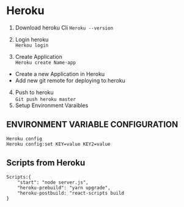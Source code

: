# Heroku
1. Download heroku Cli
``Heroku --version`` <br>

2. Login heroku <br>
``Herkou login``<br>
3. Create Application<br>
``Heroku create Name-app`` <br>
* Create a new Application in Heroku
* Add new git remote for deploying to heroku
4. Push to heroku<br>
``Git push heroku master``<br>
5. Setup Environment Varaibles
## ENVIRONMENT VARIABLE CONFIGURATION
``Heroku config`` <br>
``Heroku config:set KEY=value KEY2=value ``<br> 
## Scripts from Heroku

```
Scripts:{
    "start": "node server.js",
    "heroku-prebuild": "yarn upgrade",
    "heroku-postbuild: "react-scripts build
}
```